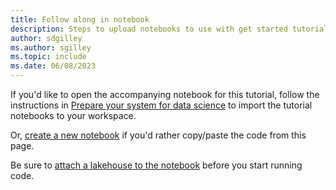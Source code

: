 ```yaml
---
title: Follow along in notebook
description: Steps to upload notebooks to use with get started tutorials
author: sdgilley
ms.author: sgilley
ms.topic: include
ms.date: 06/08/2023
---
```


If you'd like to open the accompanying notebook for this tutorial, follow the instructions in [Prepare your system for data science](../tutorial-data-science-prepare-system.md#import-tutorial-notebooks) to import the tutorial notebooks to your workspace.  

Or, [create a new notebook](../../data-engineering/how-to-use-notebook.md#create-notebooks) if you'd rather copy/paste the code from this page.

Be sure to [attach a lakehouse to the notebook](../tutorial-data-science-prepare-system.md#attach-a-lakehouse-to-the-notebooks) before you start running code. 